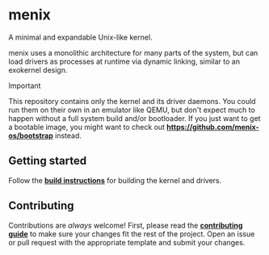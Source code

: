 # menix
A minimal and expandable Unix-like kernel.

menix uses a monolithic architecture for many parts of the system, but can
load drivers as processes at runtime via dynamic linking, similar to an exokernel design.

> [!Important]
> This repository contains only the kernel and its driver daemons.
> You could run them on their own in an emulator like QEMU,
> but don't expect much to happen without a full system build and/or bootloader.
> If you just want to get a bootable image, you might want to check out
> **https://github.com/menix-os/bootstrap** instead.

## Getting started
Follow the **[build instructions](doc/src/building.md)** for building the kernel and drivers.

## Contributing
Contributions are _always_ welcome!
First, please read the **[contributing guide](doc/src/contributing.md)** to make sure
your changes fit the rest of the project.
Open an issue or pull request with the appropriate template and submit your changes.
